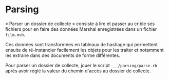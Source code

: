 # Parsing

« Parser un dossier de collecte » consiste à lire et passer au crible ses fichiers pour en faire des données Marshal enregistrées dans un fichier `film.msh`.

Ces données sont transformées en tableaux de hashage qui permettent ensuite de ré-instancier facilement les objets pour les traiter et notamment les extraire dans des documents de forme différentes.

Pour parser un dossier de collecte, jouer le script `___/parsing/parse.rb` après avoir réglé la valeur du chemin d'accès au dossier de collecte.

